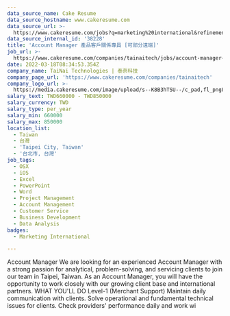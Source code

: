 ```yaml
---
data_source_name: Cake Resume
data_source_hostname: www.cakeresume.com
data_source_url: >-
  https://www.cakeresume.com/jobs?q=marketing%20international&refinementList%5Blang_name%5D%5B0%5D=English&refinementList%5Bsalary_type%5D=per_year&range%5Bsalary_range%5D%5Bmin%5D=1000000
data_source_internal_id: '38228'
title: 'Account Manager 產品客戶關係專員 [可部分遠端]'
job_url: >-
  https://www.cakeresume.com/companies/tainaitech/jobs/account-manager-can-be-partially-remote-u
date: 2022-03-18T08:34:53.354Z
company_name: TaiNai Technologies | 泰奈科技
company_page_url: 'https://www.cakeresume.com/companies/tainaitech'
company_logo_url: >-
  https://media.cakeresume.com/image/upload/s--K8B3hTSU--/c_pad,fl_png8,h_200,w_200/v1669614414/koevl284suswdlrnq4db.png
salary_text: TWD660000 - TWD850000
salary_currency: TWD
salary_type: per_year
salary_min: 660000
salary_max: 850000
location_list:
  - Taiwan
  - 台灣
  - 'Taipei City, Taiwan'
  - '台北市, 台灣'
job_tags:
  - OSX
  - iOS
  - Excel
  - PowerPoint
  - Word
  - Project Management
  - Account Management
  - Customer Service
  - Business Development
  - Data Analysis
badges:
  - Marketing International

---
```


Account Manager We are looking for an experienced Account Manager with a strong passion for analytical, problem-solving, and servicing clients to join our team in Taipei, Taiwan. As an Account Manager, you will have the opportunity to work closely with our growing client base and international partners. WHAT YOU'LL DO Level-1 (Merchant Support) Maintain daily communication with clients. Solve operational and fundamental technical issues for clients. Check providers' performance daily and work wi